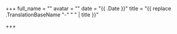 +++
full_name = ""
avatar = ""
date = "{{ .Date }}"
title = "{{ replace .TranslationBaseName "-" " " | title }}"

+++
